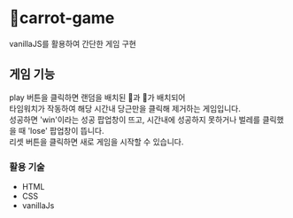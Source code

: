 # 🥕carrot-game
vanillaJS를 활용하여 간단한 게임 구현


## 게임 기능
play 버튼을 클릭하면 랜덤을 배치된 🥕과 🐛가 배치되어<br>
타임워치가 작동하여 해당 시간내 당근만을 클릭해 제거하는 게임입니다.<br>
성공하면 'win'이라는 성공 팝업창이 뜨고, 시간내에 성공하지 못하거나 벌레를 클릭했을 때 'lose' 팝업창이 뜹니다.<br>
리셋 버튼을 클릭하면 새로 게임을 시작할 수 있습니다.

### 활용 기술 
- HTML
- CSS
- vanillaJs

